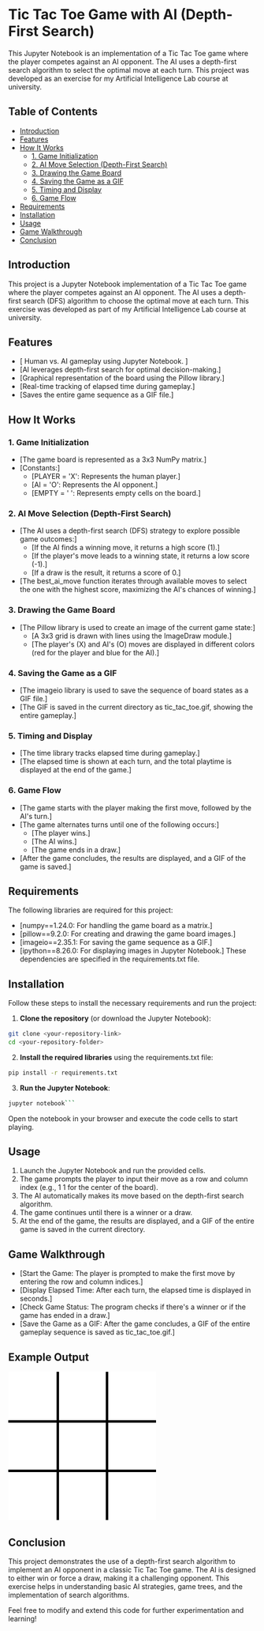 # Tic Tac Toe Game with AI (Depth-First Search)
This Jupyter Notebook is an implementation of a Tic Tac Toe game where the player competes against an AI opponent. The AI uses a depth-first search algorithm to select the optimal move at each turn. This project was developed as an exercise for my Artificial Intelligence Lab course at university.

## Table of Contents
- [Introduction](#introduction)
- [Features](#features)
- [How It Works](#how-it-works)
  - [1. Game Initialization](#1-game-initialization)
  - [2. AI Move Selection (Depth-First Search)](#2-ai-move-selection-depth-first-search)
  - [3. Drawing the Game Board](#3-drawing-the-game-board)
  - [4. Saving the Game as a GIF](#4-saving-the-game-as-a-gif)
  - [5. Timing and Display](#5-timing-and-display)
  - [6. Game Flow](#6-game-flow)
- [Requirements](#requirements)
- [Installation](#installation)
- [Usage](#usage)
- [Game Walkthrough](#game-walkthrough)
- [Conclusion](#conclusion)

## Introduction
This project is a Jupyter Notebook implementation of a Tic Tac Toe game where the player competes against an AI opponent. The AI uses a depth-first search (DFS) algorithm to choose the optimal move at each turn. This exercise was developed as part of my Artificial Intelligence Lab course at university.

## Features
- [ Human vs. AI gameplay using Jupyter Notebook. ]
- [AI leverages depth-first search for optimal decision-making.]
- [Graphical representation of the board using the Pillow library.]
- [Real-time tracking of elapsed time during gameplay.]
- [Saves the entire game sequence as a GIF file.]

## How It Works
### 1. Game Initialization
- [The game board is represented as a 3x3 NumPy matrix.]
- [Constants:]
  - [PLAYER = 'X': Represents the human player.]
  - [AI = 'O': Represents the AI opponent.]
  - [EMPTY = ' ': Represents empty cells on the board.]

### 2. AI Move Selection (Depth-First Search)
- [The AI uses a depth-first search (DFS) strategy to explore possible game outcomes:]
  - [If the AI finds a winning move, it returns a high score (1).]
  - [If the player's move leads to a winning state, it returns a low score (-1).]
  - [If a draw is the result, it returns a score of 0.]
- [The best_ai_move function iterates through available moves to select the one with the highest score, maximizing the AI's chances of winning.]

### 3. Drawing the Game Board
- [The Pillow library is used to create an image of the current game state:]
  - [A 3x3 grid is drawn with lines using the ImageDraw module.]
  - [The player's (X) and AI's (O) moves are displayed in different colors (red for the player and blue for the AI).]
 
### 4. Saving the Game as a GIF
- [The imageio library is used to save the sequence of board states as a GIF file.]
- [The GIF is saved in the current directory as tic_tac_toe.gif, showing the entire gameplay.]

### 5. Timing and Display
- [The time library tracks elapsed time during gameplay.]
- [The elapsed time is shown at each turn, and the total playtime is displayed at the end of the game.]

### 6. Game Flow
- [The game starts with the player making the first move, followed by the AI's turn.]
- [The game alternates turns until one of the following occurs:]
  - [The player wins.]
  - [The AI wins.]
  - [The game ends in a draw.]
- [After the game concludes, the results are displayed, and a GIF of the game is saved.]

## Requirements
The following libraries are required for this project:

- [numpy==1.24.0: For handling the game board as a matrix.]
- [pillow==9.2.0: For creating and drawing the game board images.]
- [imageio==2.35.1: For saving the game sequence as a GIF.]
- [ipython==8.26.0: For displaying images in Jupyter Notebook.]
These dependencies are specified in the requirements.txt file.

## Installation
Follow these steps to install the necessary requirements and run the project:
1. **Clone the repository** (or download the Jupyter Notebook):
```bash
git clone <your-repository-link>
cd <your-repository-folder>
```
2. **Install the required libraries** using the requirements.txt file:
```bash
pip install -r requirements.txt
```
3. **Run the Jupyter Notebook**:
```bash
jupyter notebook```
```
Open the notebook in your browser and execute the code cells to start playing.

## Usage
1. Launch the Jupyter Notebook and run the provided cells.
2. The game prompts the player to input their move as a row and column index (e.g., 1 1 for the center of the board).
3. The AI automatically makes its move based on the depth-first search algorithm.
4. The game continues until there is a winner or a draw.
5. At the end of the game, the results are displayed, and a GIF of the entire game is saved in the current directory.

## Game Walkthrough
- [Start the Game: The player is prompted to make the first move by entering the row and column indices.]
- [Display Elapsed Time: After each turn, the elapsed time is displayed in seconds.]
- [Check Game Status: The program checks if there's a winner or if the game has ended in a draw.]
- [Save the Game as a GIF: After the game concludes, a GIF of the entire gameplay sequence is saved as tic_tac_toe.gif.]

## Example Output
![Tic Tac Toe Game](tic_tac_toe.gif)

## Conclusion
This project demonstrates the use of a depth-first search algorithm to implement an AI opponent in a classic Tic Tac Toe game. The AI is designed to either win or force a draw, making it a challenging opponent. This exercise helps in understanding basic AI strategies, game trees, and the implementation of search algorithms.

Feel free to modify and extend this code for further experimentation and learning!
